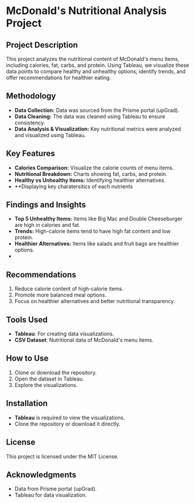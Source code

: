 # McDonald's Nutritional Analysis Project

## Project Description
This project analyzes the nutritional content of McDonald's menu items, including calories, fat, carbs, and protein. Using Tableau, we visualize these data points to compare healthy and unhealthy options, identify trends, and offer recommendations for healthier eating.

## Methodology
- **Data Collection:** Data was sourced from the Prisme portal (upGrad).
- **Data Cleaning:** The data was cleaned using Tableau to ensure consistency.
- **Data Analysis & Visualization:** Key nutritional metrics were analyzed and visualized using Tableau.

## Key Features
- **Calories Comparison:** Visualize the calorie counts of menu items.
- **Nutritional Breakdown:** Charts showing fat, carbs, and protein.
- **Healthy vs Unhealthy Items:** Identifying healthier alternatives.
- **Displaying key charatersitics of each nutrients 

## Findings and Insights
- **Top 5 Unhealthy Items:** Items like Big Mac and Double Cheeseburger are high in calories and fat.
- **Trends:** High-calorie items tend to have high fat content and low protein.
- **Healthier Alternatives:** Items like salads and fruit bags are healthier options.
- 

## Recommendations
1. Reduce calorie content of high-calorie items.
2. Promote more balanced meal options.
3. Focus on healthier alternatives and better nutritional transparency.

## Tools Used
- **Tableau**: For creating data visualizations.
- **CSV Dataset**: Nutritional data of McDonald's menu items.

## How to Use
1. Clone or download the repository.
2. Open the dataset in Tableau.
3. Explore the visualizations.

## Installation
- **Tableau** is required to view the visualizations.
- Clone the repository or download it directly.

## License
This project is licensed under the MIT License.

## Acknowledgments
- Data from Prisme portal (upGrad).
- Tableau for data visualization.
